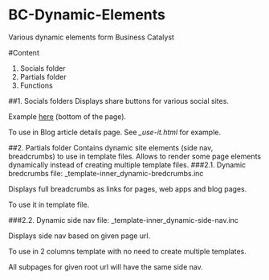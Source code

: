 # BC-Dynamic-Elements
Various dynamic elements form Business Catalyst

#Content
1. Socials folder
2. Partials folder
3. Functions

##1. Socials folders
Displays share buttons for various social sites.

Example [here](http://office-brands.businesscatalyst.com/news/how-to-build-an-easy-office-cupboard-in-minutes) (bottom of the page).

To use in Blog article details page. See *\_use-it.html* for example.

##2. Partials folder
Contains dynamic site elements (side nav, breadcrumbs) to use in template files. Allows to render some page elements dynamically instead of creating multiple template files.
###2.1. Dynamic bredcrumbs
file: \_template-inner_dynamic-bredcrumbs.inc

Displays full breadcrumbs as links for pages, web apps and blog pages.

To use it in template file.

###2.2. Dynamic side nav
file: \_template-inner_dynamic-side-nav.inc

Displays side nav based on given page url.

To use in 2 columns template with no need to create multiple templates.

All subpages for given root url will have the same side nav.

